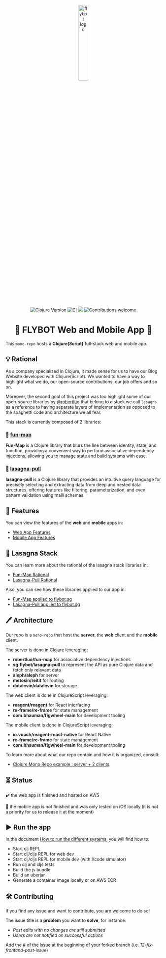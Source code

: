 <div align="center">
    <a href="https://www.flybot.sg/" target="_blank" rel="noopener noreferrer"><img src="resources/public/assets/flybot-logo.png" alt="flybot logo" width="25%"></a>
</div>

<div align="center">
    <a href="https://clojure.org/" target="_blank" rel="noopener noreferrer"><img src="https://img.shields.io/badge/clojure-v1.11.1-blue.svg" alt="Clojure Version"></a>
    <a href="https://github.com/skydread1/flybot.sg/actions/workflows/main.yml"><img src="https://github.com/skydread1/flybot.sg/actions/workflows/main.yml/badge.svg" alt="CI"></a>    
    <a href="https://codecov.io/gh/skydread1/flybot.sg" ><img src="https://codecov.io/gh/skydread1/flybot.sg/branch/master/graph/badge.svg"/></a>
    <a href="https://github.com/skydread1/flybot.sg" target="_blank" rel="noopener noreferrer"><img src="https://img.shields.io/badge/contributions-welcome-blue.svg" alt="Contributions welcome"></a>
</div>

<h1 align="center">🔸 FLYBOT Web and Mobile App 🔸</h1>

This `mono-repo` hosts a **Clojure(Script)** full-stack web and mobile app.

## 💡 Rational

As a company specialized in Clojure, it made sense for us to have our Blog Website developed with Clojure(Script). We wanted to have a way to highlight what we do, our open-source contributions, our job offers and so on.

Moreover, the second goal of this project was too highlight some of our open-source libraries by [@robertluo](https://github.com/robertluo) that belong to a stack we call `lasagna` as a reference to having separate layers of implementation as opposed to the spaghetti code and architecture we all fear.

This stack is currently composed of 2 libraries:

### 🔗 [fun-map](https://github.com/robertluo/fun-map)

**Fun-Map** is a Clojure library that blurs the line between identity, state, and function, providing a convenient way to perform associative dependency injections, allowing you to manage state and build systems with ease.

### 🔗 [lasagna-pull](https://github.com/flybot-sg/lasagna-pull)

**lasagna-pull** is a Clojure library that provides an intuitive query language for precisely selecting and extracting data from deep and nested data structures, offering features like filtering, parameterization, and even pattern validation using malli schemas.

## 💎 Features

You can view the features of the **web** and **mobile** apps in:
- [Web App Features](docs/features/web-app-features.md)
- [Mobile App Features](docs/features/mobile-app-features.md)

## 🔸 Lasagna Stack

You can learn more about the rational of the lasagna stack libraries in:
- [Fun-Map Rational](docs/lasagna-stack/fun-map.md)
- [Lasagna-Pull Rational](docs/lasagna-stack/lasagna-pull.md)

Also, you can see how these libraries applied to our app in:
- [Fun-Map applied to flybot.sg](docs/lasagna-stack/fun-map-applied-to-flybot.md)
- [Lasagna-Pull applied to flybot.sg](docs/lasagna-stack/lasagna-pull-applied-to-flybot.md) 

## 🖊️ Architecture

Our repo is a `mono-repo` that host the **server**, the **web** client and the **mobile** client.

The server is done in Clojure leveraging:
- **robertluo/fun-map** for associative dependency injections
- **sg.flybot/lasagna-pull** to represent the API as pure Clojure data and fetch only relevant data
- **aleph/aleph** for server
- **metosin/reitit** for routing
- **datalevin/datalevin** for storage

The web client is done in ClojureScript leveraging:
- **reagent/reagent** for React interfacing
- **re-frame/re-frame** for state management
- **com.bhauman/figwheel-main** for development tooling

The mobile client is done in ClojureScript leveraging:
- **io.vouch/reagent-react-native** for React Native
- **re-frame/re-frame** for state management
- **com.bhauman/figwheel-main** for development tooling

To learn more about what our repo contain and how it is organized, consult:
- [Clojure Mono Repo example : server + 2 clients](docs/architecture/mono-repo.md)

## ⏳ Status

✔️ the web app is finished and hosted on AWS

🔨 the mobile app is not finished and was only tested on iOS locally (it is not a priority for us to release it at the moment)

## ▶️ Run the app

In the document [How to run the different systems](docs/development/how-to-run.md), you will find how to:
- Start clj REPL
- Start clj/cljs REPL for web dev
- Start clj/cljs REPL for mobile dev (with Xcode simulator)
- Run clj and cljs tests
- Build the js bundle
- Build an uberjar
- Generate a container image locally or on AWS ECR

## 🛠️ Contributing

If you find any issue and want to contribute, you are welcome to do so!

The issue title is a **problem** you want to **solve**, for instance:
- *Post edits with no changes are still submitted*
- *Users are not notified on successful actions*

Add the # of the issue at the beginning of your forked branch (i.e. *12-fix-frontend-post-issue*)
